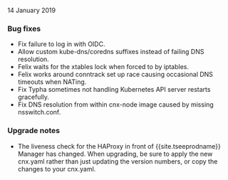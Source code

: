 14 January 2019

### Bug fixes

- Fix failure to log in with OIDC.
- Allow custom kube-dns/coredns suffixes instead of failing DNS resolution.
- Felix waits for the xtables lock when forced to by iptables.
- Felix works around conntrack set up race causing occasional DNS timeouts when NATing.
- Fix Typha sometimes not handling Kubernetes API server restarts gracefully.
- Fix DNS resolution from within cnx-node image caused by missing nsswitch.conf.

### Upgrade notes

- The liveness check for the HAProxy in front of {{site.tseeprodname}} Manager has changed.  When upgrading, be sure to apply
  the new cnx.yaml rather than just updating the version numbers, or copy the changes to your cnx.yaml.